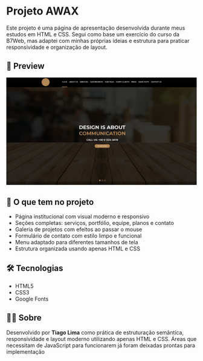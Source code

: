 # Projeto AWAX

Este projeto é uma página de apresentação desenvolvida durante meus estudos em HTML e CSS. Segui como base um exercício do curso da B7Web, mas adaptei com minhas próprias ideias e estrutura para praticar responsividade e organização de layout.

## 📸 Preview

![Visual do Projeto](./screenshot.png)

## 🚀 O que tem no projeto

- Página institucional com visual moderno e responsivo  
- Seções completas: serviços, portfólio, equipe, planos e contato  
- Galeria de projetos com efeitos ao passar o mouse  
- Formulário de contato com estilo limpo e funcional  
- Menu adaptado para diferentes tamanhos de tela  
- Estrutura organizada usando apenas HTML e CSS

## 🛠 Tecnologias

- HTML5
- CSS3
- Google Fonts

## 👨‍💻 Sobre
Desenvolvido por **Tiago Lima** como prática de estruturação semântica, responsividade e layout moderno utilizando apenas HTML e CSS. 
 Áreas que necessitam de JavaScript para funcionarem já foram deixadas prontas para implementação
